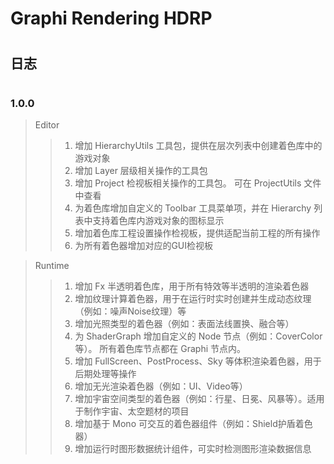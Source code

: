 # Graphi Rendering HDRP

#
## 日志
#

### 1.0.0
> Editor
>> 1. 增加 HierarchyUtils 工具包，提供在层次列表中创建着色库中的游戏对象
>> 2. 增加 Layer 层级相关操作的工具包
>> 3. 增加 Project 检视板相关操作的工具包。 可在 ProjectUtils 文件中查看
>> 4. 为着色库增加自定义的 Toolbar 工具菜单项，并在 Hierarchy 列表中支持着色库内游戏对象的图标显示
>> 5. 增加着色库工程设置操作检视板，提供适配当前工程的所有操作
>> 6. 为所有着色器增加对应的GUI检视板

> Runtime
>> 1. 增加 Fx 半透明着色库，用于所有特效等半透明的渲染着色器
>> 2. 增加纹理计算着色器，用于在运行时实时创建并生成动态纹理（例如：噪声Noise纹理）等
>> 3. 增加光照类型的着色器（例如：表面法线置换、融合等）
>> 4. 为 ShaderGraph 增加自定义的 Node 节点（例如：CoverColor等）。 所有着色库节点都在 Graphi 节点内。
>> 5. 增加 FullScreen、PostProcess、Sky 等体积渲染着色器，用于后期处理等操作
>> 6. 增加无光渲染着色器（例如：UI、Video等）
>> 7. 增加宇宙空间类型的着色器（例如：行星、日冕、风暴等）。适用于制作宇宙、太空题材的项目
>> 8. 增加基于 Mono 可交互的着色器组件（例如：Shield护盾着色器）
>> 9. 增加运行时图形数据统计组件，可实时检测图形渲染数据信息